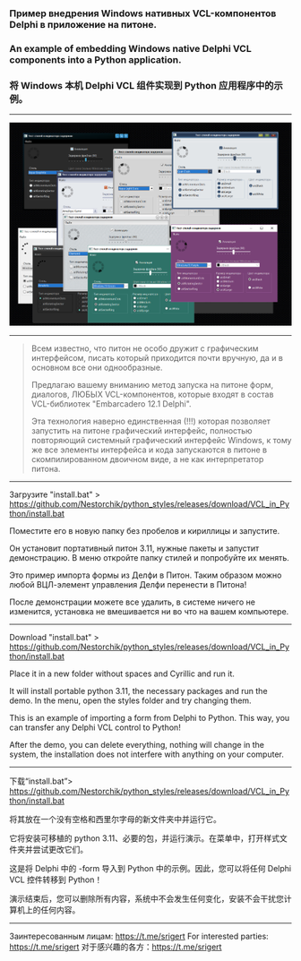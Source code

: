 ### Пример внедрения Windows нативных VCL-компонентов Delphi в приложение  на питоне.
### An example of embedding Windows native Delphi VCL components into a Python application.
### 将 Windows 本机 Delphi VCL 组件实现到 Python 应用程序中的示例。
---

<p align="center">
  <img src="img/photo.png">
</br>

---
> Всем известно, что питон не особо дружит с графическим интерфейсом, писать который приходится почти вручную, да и в основном все они однообразные.
>
> Предлагаю вашему вниманию метод запуска на питоне форм, диалогов, ЛЮБЫХ VCL-компонентов, которые входят в состав VCL-библиотек "Embarcadero 12.1 Delphi". 
> 
> Эта технология наверно единственная (!!!) которая позволяет запустить на питоне графический интерфейс, полностью повторяющий системный графический интерфейс Windows, к тому же все элементы интерфейса и кода запускаются в питоне в скомпилированном двоичном виде, а не как интерпретатор питона. 
---
Загрузите "install.bat" > https://github.com/Nestorchik/python_styles/releases/download/VCL_in_Python/install.bat

Поместите его в новую папку без пробелов и кириллицы и запустите.

Он установит портативный питон 3.11, нужные пакеты и запустит демонстрацию. В меню откройте папку стилей и попробуйте их менять.

Это пример импорта формы из Делфи в Питон. Таким образом можно любой ВЦЛ-элемент управления Делфи перенести в Питона!

После демонстрации можете все удалить, в системе ничего не изменится, установка не вмешивается ни во что на вашем компьютере.

---

Download "install.bat" > https://github.com/Nestorchik/python_styles/releases/download/VCL_in_Python/install.bat

Place it in a new folder without spaces and Cyrillic and run it.

It will install portable python 3.11, the necessary packages and run the demo. In the menu, open the styles folder and try changing them.

This is an example of importing a form from Delphi to Python. This way, you can transfer any Delphi VCL control to Python!

After the demo, you can delete everything, nothing will change in the system, the installation does not interfere with anything on your computer.

---

下载“install.bat”> https://github.com/Nestorchik/python_styles/releases/download/VCL_in_Python/install.bat

将其放在一个没有空格和西里尔字母的新文件夹中并运行它。

它将安装可移植的 python 3.11、必要的包，并运行演示。在菜单中，打开样式文件夹并尝试更改它们。

这是将 Delphi 中的 -form 导入到 Python 中的示例。因此，您可以将任何 Delphi VCL 控件转移到 Python！

演示结束后，您可以删除所有内容，系统中不会发生任何变化，安装不会干扰您计算机上的任何内容。

---
Заинтересованным лицам: https://t.me/srigert
For interested parties: https://t.me/srigert
对于感兴趣的各方：https://t.me/srigert